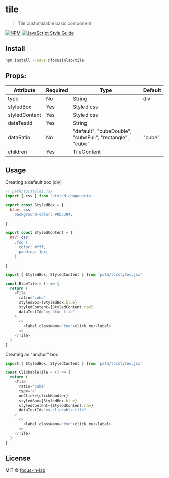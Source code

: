 # tile

> Tile customizable basic component

[![NPM](https://img.shields.io/npm/v/@focusinlab/tile.svg)](https://www.npmjs.com/package/@focusinlab/tile) [![JavaScript Style Guide](https://img.shields.io/badge/code_style-standard-brightgreen.svg)](https://standardjs.com)

## Install

```bash
npm install --save @focusinlab/tile
```

## Props:

| Attribute     | Required | Type                                                     | Default |
| ------------- | -------- | -------------------------------------------------------- | ------- |
| type          | No       | String                                                   | div     |
| styledBox     | Yes      | Styled css                                               |         |
| styledContent | Yes      | Styled css                                               |         |
| dataTestId    | Yes      | String                                                   |         |
| dataRatio     | No       | "default", "cubeDouble", "cubeFull", "rectangle", "cube" | "cube"  |
| children      | Yes      | TileContent                                              |         |

## Usage

Creating a default box (div)

```javascript
// path/to/styles.jsx
import { css } from 'styled-components'

export const StyledBox = {
  blue: css`
    background-color: #0b5394;
  `
}

export const StyledContent = {
  nav: css`
    .foo {
      color: #fff;
      padding: 1px;
    }
  `
}
```

```javascript
import { StyledBox, StyledContent } from 'path/to/styles.jsx'

const BlueTile = () => {
  return (
    <Tile
      ratio='cube'
      styledBox={StyledBox.blue}
      styledContent={StyledContent.nav}
      dataTestId="my-blue-tile"
    >
      <>
        <label className="foo">click me</label>
      <>
    </Tile>
  )
}
```

Creating an "anchor" box

```javascript
import { StyledBox, StyledContent } from 'path/to/styles.jsx'

const ClickableTile = () => {
  return (
    <Tile
      ratio='cube'
      type='a'
      onClick={clickHandler}
      styledBox={StyledBox.blue}
      styledContent={StyledContent.nav}
      dataTestId="my-clickable-tile"
    >
      <>
        <label className="foo">click me</label>
      <>
    </Tile>
  )
}
```

## License

MIT © [focus-in-lab](https://github.com/focus-in-lab)
